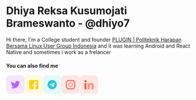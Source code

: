 # Dhiya Reksa Kusumojati Brameswanto - @dhiyo7

Hi there, I'm a College student and founder [PLUGIN | Politeknik Harapan Bersama Linux User Group Indonesia](https://github.com/plugintegal) and it was learning Android and React Native and sometimes i work as a frelancer

#### You can also find me

<a href="https://twitter.com/dhiyo07"><img align="left" width="50" height="50" src="./assets/twit.png"></a>
<a href="https://www.facebook.com/dhiyo07"><img align="left" width="50" height="50" src="./assets/fb.png"></a>
<a href="https://t.me/dhiyo007"><img align="left" width="50" height="50" src="./assets/tele.png"></a>
<a href="https://www.instagram.com/dhiyo7"><img align="left" width="50" height="50" src="./assets/ig.png"></a>
<a href="https://www.linkedin.com/in/dhiyo7"><img align="left" width="50" height="50" src="./assets/linkedin.png"></a>


